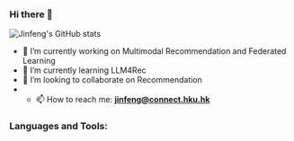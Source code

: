 ### Hi there 👋
![Jinfeng's GitHub stats](https://github-readme-stats.vercel.app/api?username=Jinfeng-Xu&count_private=true&show_icons=true&theme=gruvbox)

<!-- 
**Jinfeng-Xu/Jinfeng-Xu** is a ✨ _special_ ✨ repository because its `README.md` (this file) appears on your GitHub profile.
Here are some ideas to get you started:
-->

- 🔭 I’m currently working on Multimodal Recommendation and Federated Learning
- 🌱 I’m currently learning LLM4Rec
- 👯 I’m looking to collaborate on Recommendation
- - 📫 How to reach me: **jinfeng@connect.hku.hk**
<!-- 
- 🤔 I’m looking for help with ...
- 💬 Ask me about ...

- 😄 Pronouns: ...
- ⚡ Fun fact: ...
-->
<h3 align="left">Languages and Tools:</h3>

